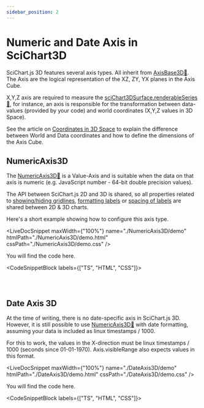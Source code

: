```yaml
---
sidebar_position: 2
---
```


# Numeric and Date Axis in SciChart3D

SciChart.js 3D features several axis types. All inherit from [AxisBase3D:blue_book:](https://www.scichart.com/documentation/js/current/typedoc/classes/axisbase3d.html). The Axis are the logical representation of the XZ, ZY, YX planes in the Axis Cube.

X,Y,Z axis are required to measure the [sciChart3DSurface.renderableSeries:blue_book:](https://www.scichart.com/documentation/js/current/typedoc/classes/scichart3dsurface.html#renderableseries), for instance, an axis is responsible for the transformation between data-values (provided by your code) and world coordinates (X,Y,Z values in 3D Space).

See the article on [Coordinates in 3D Space](/docs/3d-charts/scichart-3d-basics/coordinates-in-3d-space/index.md) to explain the difference between World and Data coordinates and how to define the dimensions of the Axis Cube.

NumericAxis3D
-------------

The [NumericAxis3D:blue_book:](https://www.scichart.com/documentation/js/current/typedoc/classes/numericaxis3d.html) is a Value-Axis and is suitable when the data on that axis is numeric (e.g. JavaScript number - 64-bit double precision values).

The API between SciChart.js 2D and 3D is shared, so all properties related to [showing/hiding gridlines](/docs/2d-charts/axis-api/axis-styling/visibility-of-axis-elements/index.md), [formatting labels](/docs/2d-charts/axis-api/axis-labels/label-provider-api-overview/index.md) or [spacing of labels](/docs/2d-charts/axis-api/axis-tick-label-interval/gridline-and-label-spacing-interval/index.md) are shared between 2D & 3D charts.

Here's a short example showing how to configure this axis type.

<LiveDocSnippet maxWidth={"100%"} name="./NumericAxis3D/demo" htmlPath="./NumericAxis3D/demo.html" cssPath="./NumericAxis3D/demo.css" />

You will find the code here.

<CodeSnippetBlock labels={["TS", "HTML", "CSS"]}>
```ts showLineNumbers file=./NumericAxis3D/demo.ts
```
```html showLineNumbers file=./NumericAxis3D/demo.html
```
```css showLineNumbers file=./NumericAxis3D/demo.css
```
</CodeSnippetBlock>

Date Axis 3D
------------

At the time of writing, there is no date-specific axis in SciChart.js 3D. However, it is still possible to use [NumericAxis3D:blue_book:](https://www.scichart.com/documentation/js/current/typedoc/classes/numericaxis3d.html) with date formatting, assuming your data is included as linux timestamps / 1000.

For this to work, the values in the X-direction must be linux timestamps / 1000 (seconds since 01-01-1970). Axis.visibleRange also expects values in this format.

<LiveDocSnippet maxWidth={"100%"} name="./DateAxis3D/demo" htmlPath="./DateAxis3D/demo.html" cssPath="./DateAxis3D/demo.css" />

You will find the code here.

<CodeSnippetBlock labels={["TS", "HTML", "CSS"]}>
```ts showLineNumbers file=./DateAxis3D/demo.ts
```
```html showLineNumbers file=./DateAxis3D/demo.html
```
```css showLineNumbers file=./DateAxis3D/demo.css
```
</CodeSnippetBlock>